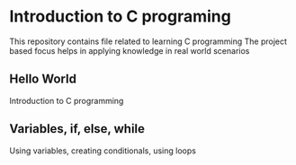 # Introduction to C programing
This repository contains file related to learning C programming
The project based focus helps in applying knowledge in real world scenarios

## Hello World
Introduction to C programming

## Variables, if, else, while
Using variables, creating conditionals, using loops
